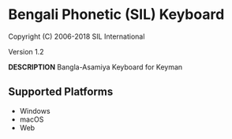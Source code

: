 # Bengali Phonetic (SIL) Keyboard

Copyright (C) 2006-2018 SIL International

Version 1.2

__DESCRIPTION__
Bangla-Asamiya Keyboard for Keyman

## Supported Platforms
 * Windows
 * macOS
 * Web